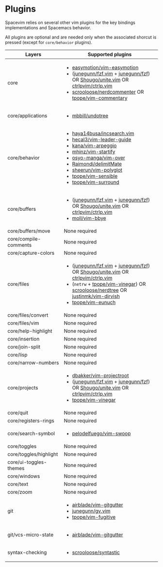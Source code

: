 # Plugins

Spacevim relies on several other vim plugins for the key bindings implementations and Spacemacs behavior.

All plugins are optional and are needed only when the associated shorcut is pressed (except for `core/behavior` plugins).

| Layers | Supported plugins |
| ------ | ------------------------------------------- |
| core | <ul><li>[easymotion/vim-easymotion][]</li><li>([junegunn/fzf.vim][] + [junegunn/fzf][]) OR [Shougo/unite.vim][] OR [ctrlpvim/ctrlp.vim][]</li><li>[scrooloose/nerdcommenter][] OR [tpope/vim-commentary][]</li></ul> |
| core/applications | <ul><li>[mbbill/undotree][]</li></ul> |
| core/behavior | <ul><li>[haya14busa/incsearch.vim][]</li><li>[hecal3/vim-leader-guide][]</li><li>[kana/vim-arpeggio][]</li><li>[mhinz/vim-startify][]</li><li>[osyo-manga/vim-over][]</li><li>[Raimondi/delimitMate][]</li><li>[sheerun/vim-polyglot][]</li><li>[tpope/vim-sensible][]</li><li>[tpope/vim-surround][]</li></ul> |
| core/buffers | <ul><li>([junegunn/fzf.vim][] + [junegunn/fzf][]) OR [Shougo/unite.vim][] OR [ctrlpvim/ctrlp.vim][]</li><li>[moll/vim-bbye][]</li></ul> |
| core/buffers/move | None required |
| core/compile-comments | None required |
| core/capture-colors | None required |
| core/files | <ul><li>([junegunn/fzf.vim][] + [junegunn/fzf][]) OR [Shougo/unite.vim][] OR [ctrlpvim/ctrlp.vim][]</li><li>(`netrw` + [tpope/vim-vinegar][]) OR [scrooloose/nerdtree][] OR [justinmk/vim-dirvish][]</li><li>[tpope/vim-eunuch][]</li></ul> |
| core/files/convert | None required |
| core/files/vim | None required |
| core/help-highlight | None required |
| core/insertion | None required |
| core/join-split | None required |
| core/lisp | None required |
| core/narrow-numbers | None required |
| core/projects | <ul><li>[dbakker/vim-projectroot][]</li><li>([junegunn/fzf.vim][] + [junegunn/fzf][]) OR [Shougo/unite.vim][] OR [ctrlpvim/ctrlp.vim][]</li><li>[tpope/vim-vinegar][]</li></ul> |
| core/quit | None required |
| core/registers-rings | None required |
| core/search-symbol | <ul><li>[pelodelfuego/vim-swoop][]</li></ul> |
| core/toggles | None required |
| core/toggles/highlight | None required |
| core/ui-toggles-themes | None required |
| core/windows | None required |
| core/text | None required |
| core/zoom | None required |
| git | <ul><li>[airblade/vim-gitgutter][]</li><li>[junegunn/gv.vim][]</li><li>[tpope/vim-fugitive][]</li></ul> |
| git/vcs-micro-state | <ul><li>[airblade/vim-gitgutter][]</li></ul> |
| syntax-checking | <ul><li>[scrooloose/syntastic][]</li></ul> |

<!-- Plugins -->

[Raimondi/delimitMate]: https://github.com/Raimondi/delimitMate
[Shougo/unite.vim]: https://github.com/Shougo/unite.vim
[Shougo/vimfiler.vim]: https://github.com/Shougo/vimfiler.vim
[airblade/vim-gitgutter]: https://github.com/airblade/vim-gitgutter
[ctrlpvim/ctrlp.vim]: https://github.com/ctrlpvim/ctrlp.vim
[dbakker/vim-projectroot]: https://github.com/dbakker/vim-projectroot
[easymotion/vim-easymotion]: https://github.com/easymotion/vim-easymotion
[haya14busa/incsearch.vim]: https://github.com/haya14busa/incsearch.vim
[hecal3/vim-leader-guide]: https://github.com/hecal3/vim-leader-guide
[junegunn/fzf.vim]: https://github.com/junegunn/fzf.vim
[junegunn/fzf]: https://github.com/junegunn/fzf
[junegunn/gv.vim]: https://github.com/junegunn/gv.vim
[justinmk/vim-dirvish]: https://github.com/justinmk/vim-dirvish
[kana/vim-arpeggio]: https://github.com/kana/vim-arpeggio
[mbbill/undotree]: https://github.com/mbbill/undotree
[mhinz/vim-startify]: https://github.com/mhinz/vim-startify
[moll/vim-bbye]: https://github.com/moll/vim-bbye
[osyo-manga/vim-over]: https://github.com/osyo-manga/vim-over
[pelodelfuego/vim-swoop]: https://github.com/pelodelfuego/vim-swoop
[scrooloose/nerdcommenter]: https://github.com/scrooloose/nerdcommenter
[scrooloose/nerdtree]: https://github.com/scrooloose/nerdtree
[scrooloose/syntastic]: https://github.com/scrooloose/syntastic
[sheerun/vim-polyglot]: https://github.com/sheerun/vim-polyglot
[tpope/vim-commentary]: https://github.com/tpope/vim-commentary
[tpope/vim-eunuch]: https://github.com/tpope/vim-eunuch
[tpope/vim-fugitive]: https://github.com/tpope/vim-fugitive
[tpope/vim-sensible]: https://github.com/tpope/vim-sensible
[tpope/vim-surround]: https://github.com/tpope/vim-surround
[tpope/vim-vinegar]: https://github.com/tpope/vim-vinegar
